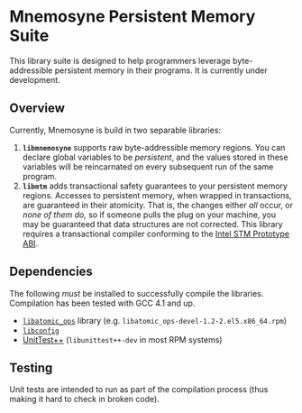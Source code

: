 Mnemosyne Persistent Memory Suite
=================================
This library suite is designed to help programmers leverage byte-addressible persistent memory in their programs. It is currently under development.

Overview
--------
Currently, Mnemosyne is build in two separable libraries:

1. **`libmnemosyne`** supports raw byte-addressible memory regions. You can declare global variables to be _persistent_, and the values stored in these variables will be reincarnated on every subsequent run of the same program.
2. **`libmtm`** adds transactional safety guarantees to your persistent memory regions. Accesses to persistent memory, when wrapped in transactions, are guaranteed in their atomicity. That is, the changes either _all_ occur, or _none of them do,_ so if someone pulls the plug on your machine, you may be guaranteed that data structures are not corrected. This library requires a transactional compiler conforming to the [Intel STM Prototype ABI](http://software.intel.com/en-us/articles/intel-c-stm-compiler-prototype-edition-20/#ABI).

Dependencies
------------
The following _must_ be installed to successfully compile the libraries. Compilation has been tested with GCC 4.1 and up.

- [`libatomic_ops`](http://www.hpl.hp.com/research/linux/atomic_ops/) library (e.g. `libatomic_ops-devel-1.2-2.el5.x86_64.rpm`)
- [`libconfig`](www.hyperrealm.com/libconfig/)
- [UnitTest++](unittest-cpp.sourceforge.net) (`libunittest++-dev` in most RPM systems)

Testing
-------
Unit tests are intended to run as part of the compilation process (thus making it hard to check in broken code). 
